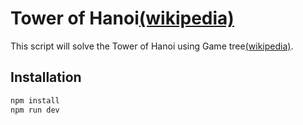 # Tower of Hanoi[(wikipedia)](https://en.wikipedia.org/wiki/Tower_of_Hanoi)

This script will solve the Tower of Hanoi using Game tree[(wikipedia)](https://en.wikipedia.org/wiki/Game_tree).

## Installation

```sh
npm install
npm run dev
```
